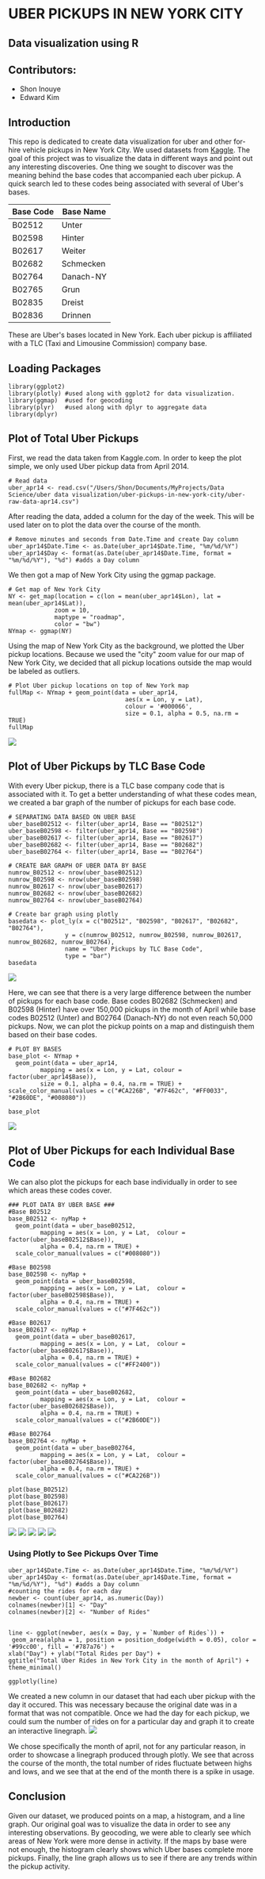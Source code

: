 # UBER PICKUPS IN NEW YORK CITY
## Data visualization using R  



## Contributors:
+ Shon Inouye
+ Edward Kim


## Introduction
This repo is dedicated to create data visualization for uber and other for-hire vehicle pickups in New York City. We used datasets from [Kaggle](https://www.kaggle.com/fivethirtyeight/uber-pickups-in-new-york-city). The goal of this project was to visualize the data in different ways and point out any interesting discoveries.
One thing we sought to discover was the meaning behind the base codes that accompanied each uber pickup. A quick search led to these codes being associated with several of Uber's bases.


Base Code | Base Name
---|---------
B02512 | Unter
B02598 | Hinter
B02617 | Weiter
B02682 | Schmecken
B02764 | Danach-NY
B02765 | Grun
B02835 | Dreist
B02836 | Drinnen

These are Uber's bases located in New York. Each uber pickup is affiliated with a TLC (Taxi and Limousine Commission) company base. 

## Loading Packages

    library(ggplot2)
    library(plotly) #used along with ggplot2 for data visualization.
    library(ggmap)  #used for geocoding
    library(plyr)   #used along with dplyr to aggregate data
    library(dplyr)


## Plot of Total Uber Pickups
First, we read the data taken from Kaggle.com. In order to keep the plot simple, we only used Uber pickup data from April 2014. 

    # Read data
    uber_apr14 <- read.csv("/Users/Shon/Documents/MyProjects/Data Science/uber data visualization/uber-pickups-in-new-york-city/uber-raw-data-apr14.csv")

After reading the data, added a column for the day of the week. This will be used later on to plot the data over the course of the month.

    # Remove minutes and seconds from Date.Time and create Day column
    uber_apr14$Date.Time <- as.Date(uber_apr14$Date.Time, "%m/%d/%Y")
    uber_apr14$Day <- format(as.Date(uber_apr14$Date.Time, format = "%m/%d/%Y"), "%d") #adds a Day column

We then got a map of New York City using the ggmap package.

    # Get map of New York City
    NY <- get_map(location = c(lon = mean(uber_apr14$Lon), lat = mean(uber_apr14$Lat)), 
                 zoom = 10, 
                 maptype = "roadmap", 
                 color = "bw")
    NYmap <- ggmap(NY)
    
Using the map of New York City as the background, we plotted the Uber pickup locations. Because we used the "city" zoom value for our map of New York City, we decided that all pickup locations outside the map would be labeled as outliers.


    # Plot Uber pickup locations on top of New York map
    fullMap <- NYmap + geom_point(data = uber_apr14,
                                     aes(x = Lon, y = Lat),
                                     colour = '#000066',
                                     size = 0.1, alpha = 0.5, na.rm = TRUE)
    fullMap


![](IMAGES/Uber_plot_all2.png)


## Plot of Uber Pickups by TLC Base Code
With every Uber pickup, there is a TLC base company code that is associated with it. To get a better understanding of what these codes mean, we created a bar graph of the number of pickups for each base code.

    # SEPARATING DATA BASED ON UBER BASE 
    uber_baseB02512 <- filter(uber_apr14, Base == "B02512")
    uber_baseB02598 <- filter(uber_apr14, Base == "B02598")
    uber_baseB02617 <- filter(uber_apr14, Base == "B02617")
    uber_baseB02682 <- filter(uber_apr14, Base == "B02682")
    uber_baseB02764 <- filter(uber_apr14, Base == "B02764")

    # CREATE BAR GRAPH OF UBER DATA BY BASE
    numrow_B02512 <- nrow(uber_baseB02512)
    numrow_B02598 <- nrow(uber_baseB02598)
    numrow_B02617 <- nrow(uber_baseB02617)
    numrow_B02682 <- nrow(uber_baseB02682)
    numrow_B02764 <- nrow(uber_baseB02764)

    # Create bar graph using plotly
    basedata <- plot_ly(x = c("B02512", "B02598", "B02617", "B02682", "B02764"),
                    y = c(numrow_B02512, numrow_B02598, numrow_B02617, numrow_B02682, numrow_B02764),
                    name = "Uber Pickups by TLC Base Code",
                    type = "bar")
    basedata

![](IMAGES/Uber_base_bargraph_plotly.png)

Here, we can see that there is a very large difference between the number of pickups for each base code. Base codes B02682 (Schmecken) and B02598 (Hinter) have over 150,000 pickups in the month of April while base codes B02512 (Unter) and B02764 (Danach-NY) do not even reach 50,000 pickups.
Now, we can plot the pickup points on a map and distinguish them based on their base codes.

    # PLOT BY BASES
    base_plot <- NYmap + 
      geom_point(data = uber_apr14, 
             mapping = aes(x = Lon, y = Lat, colour = factor(uber_apr14$Base)), 
             size = 0.1, alpha = 0.4, na.rm = TRUE) + 
    scale_color_manual(values = c("#CA226B", "#7F462c", "#FF0033", "#2B60DE", "#008080"))

    base_plot

![](IMAGES/Uber_plot_bases.png)

## Plot of Uber Pickups for each Individual Base Code
We can also plot the pickups for each base individually in order to see which areas these codes cover.

    ### PLOT DATA BY UBER BASE ###
    #Base B02512
    base_B02512 <- nyMap + 
      geom_point(data = uber_baseB02512, 
             mapping = aes(x = Lon, y = Lat,  colour = factor(uber_baseB02512$Base)), 
             alpha = 0.4, na.rm = TRUE) +
      scale_color_manual(values = c("#008080"))

    #Base B02598
    base_B02598 <- nyMap + 
      geom_point(data = uber_baseB02598, 
             mapping = aes(x = Lon, y = Lat,  colour = factor(uber_baseB02598$Base)), 
             alpha = 0.4, na.rm = TRUE) +
      scale_color_manual(values = c("#7F462c"))

    #Base B02617
    base_B02617 <- nyMap + 
      geom_point(data = uber_baseB02617, 
             mapping = aes(x = Lon, y = Lat,  colour = factor(uber_baseB02617$Base)), 
             alpha = 0.4, na.rm = TRUE) +
      scale_color_manual(values = c("#FF2400"))

    #Base B02682
    base_B02682 <- nyMap + 
      geom_point(data = uber_baseB02682, 
             mapping = aes(x = Lon, y = Lat,  colour = factor(uber_baseB02682$Base)), 
             alpha = 0.4, na.rm = TRUE) +
      scale_color_manual(values = c("#2B60DE"))

    #Base B02764
    base_B02764 <- nyMap + 
      geom_point(data = uber_baseB02764, 
             mapping = aes(x = Lon, y = Lat,  colour = factor(uber_baseB02764$Base)), 
             alpha = 0.4, na.rm = TRUE) +
      scale_color_manual(values = c("#CA226B"))

    plot(base_B02512)
    plot(base_B02598)
    plot(base_B02617)
    plot(base_B02682)
    plot(base_B02764)

![](IMAGES/Uber_base_B02512.png)
![](IMAGES/Uber_base_B02598.png)
![](IMAGES/Uber_base_B02617.png)
![](IMAGES/Uber_base_B02682.png)
![](IMAGES/Uber_base_B02764.png)

### Using Plotly to See Pickups Over Time  
    uber_apr14$Date.Time <- as.Date(uber_apr14$Date.Time, "%m/%d/%Y")
    uber_apr14$Day <- format(as.Date(uber_apr14$Date.Time, format = "%m/%d/%Y"), "%d") #adds a Day column
    #counting the rides for each day
    newber <- count(uber_apr14, as.numeric(Day))
    colnames(newber)[1] <- "Day"
    colnames(newber)[2] <- "Number of Rides"


    line <- ggplot(newber, aes(x = Day, y = `Number of Rides`)) +
     geom_area(alpha = 1, position = position_dodge(width = 0.05), color = '#99cc00', fill = '#787a76') +
    xlab("Day") + ylab("Total Rides per Day") +
    ggtitle("Total Uber Rides in New York City in the month of April") + 
    theme_minimal()

    ggplotly(line)
We created a new column in our dataset that had each uber pickup with the day it occured. This was necessary because the original date was in a format that was not compatible. Once we had the day for each pickup, we could sum the number of rides on for a particular day and graph it to create an interactive linegraph.
![](Images/Uber_TotalRidesperDayPlotly.png)

We chose specifically the month of april, not for any particular reason, in order to showcase a linegraph produced through plotly. We see that across the course of the month, the total number of rides fluctuate between highs and lows, and we see that at the end of the month there is a spike in usage.

## Conclusion

Given our dataset, we produced points on a map, a histogram, and a line graph. Our original goal was to visualize the data in order to see any interesting observations. By geocoding, we were able to clearly see which areas of New York were more dense in activity. If the maps by base were not enough, the histogram clearly shows which Uber bases complete more pickups. Finally, the line graph allows us to see if there are any trends within the pickup activity. 


